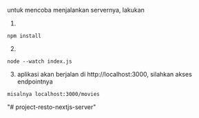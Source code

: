 untuk mencoba menjalankan servernya, lakukan

1.

```
npm install
```

2.

```
node --watch index.js
```

3. aplikasi akan berjalan di http://localhost:3000, silahkan akses endpointnya

```
misalnya localhost:3000/movies
```
"# project-resto-nextjs-server" 
